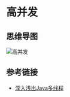 # 高并发



## 思维导图

![高并发](https://s2.loli.net/2025/05/28/5o6lvPCFT4gp2QH.png)


## 参考链接

- [深入浅出Java多线程](http://concurrent.redspider.group/)

